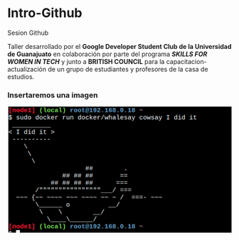 # Intro-Github

 Sesion Github

Taller desarrollado por el **Google Developer Student Club de la Universidad de Guanajuato** en colaboración por parte del programa _**SKILLS FOR WOMEN IN TECH**_ y junto a **BRITISH COUNCIL** para la capacitacion-actualización de un grupo de estudiantes y profesores de la casa de estudios.

### Insertaremos una imagen

![hack](img/docker.png)
